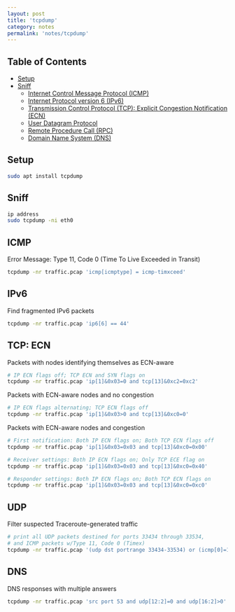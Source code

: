 ```yaml
---
layout: post
title: 'tcpdump'
category: notes
permalink: 'notes/tcpdump'
---
```


## Table of Contents
* [Setup](#setup)
* [Sniff](#sniff)
  * [Internet Control Message Protocol (ICMP)](#icmp)
  * [Internet Protocol version 6 (IPv6)](#ipv6)
  * [Transmission Control Protocol (TCP): Explicit Congestion Notification (ECN)](#tcp-ecn)
  * [User Datagram Protocol](#udp)
  * [Remote Procedure Call (RPC)](#rpc)
  * [Domain Name System (DNS)](#dns)

## Setup
```bash
sudo apt install tcpdump
```

## Sniff
```bash
ip address
sudo tcpdump -ni eth0
```

## ICMP
Error Message: Type 11, Code 0 (Time To Live Exceeded in Transit)
```bash
tcpdump -nr traffic.pcap 'icmp[icmptype] = icmp-timxceed'
```

## IPv6
Find fragmented IPv6 packets
```bash
tcpdump -nr traffic.pcap 'ip6[6] == 44'
```

## TCP: ECN
Packets with nodes identifying themselves as ECN-aware
```bash
# IP ECN flags off; TCP ECN and SYN flags on
tcpdump -nr traffic.pcap 'ip[1]&0x03=0 and tcp[13]&0xc2=0xc2'
```

Packets with ECN-aware nodes and no congestion
```bash
# IP ECN flags alternating; TCP ECN flags off
tcpdump -nr traffic.pcap 'ip[1]&0x03>0 and tcp[13]&0xc0=0'
```

Packets with ECN-aware nodes and congestion
```bash
# First notification: Both IP ECN flags on; Both TCP ECN flags off
tcpdump -nr traffic.pcap 'ip[1]&0x03=0x03 and tcp[13]&0xc0=0x00'

# Receiver settings: Both IP ECN flags on; Only TCP ECE flag on
tcpdump -nr traffic.pcap 'ip[1]&0x03=0x03 and tcp[13]&0xc0=0x40'

# Responder settings: Both IP ECN flags on; Both TCP ECN flags on
tcpdump -nr traffic.pcap 'ip[1]&0x03=0x03 and tcp[13]&0xc0=0xc0'
```

## UDP
Filter suspected Traceroute-generated traffic
```bash
# print all UDP packets destined for ports 33434 through 33534, 
# and ICMP packets w/Type 11, Code 0 (Timex)
tcpdump -nr traffic.pcap '(udp dst portrange 33434-33534) or (icmp[0]=11 and icmp[1]=0)'
```

## DNS
DNS responses with multiple answers 
```bash
tcpdump -nr traffic.pcap 'src port 53 and udp[12:2]=0 and udp[16:2]>0'
```
